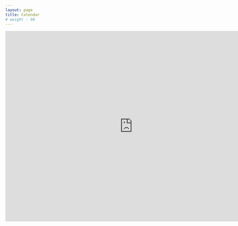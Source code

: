 ```yaml
---
layout: page
title: Calendar
# weight : 98
---
```


<iframe src="https://calendar.google.com/calendar/embed?height=600&amp;wkst=1&amp;bgcolor=%23FFFFFF&amp;src=dcheny%40gmail.com&amp;color=%23691426&amp;src=dan%40landeranalytics.com&amp;color=%235F6B02&amp;src=bisvfej0vvhbaj0ov5dudgo07c%40group.calendar.google.com&amp;color=%232F6309&amp;src=ic23605qi7um04k66b10q3r6ao%40group.calendar.google.com&amp;color=%232952A3&amp;ctz=America%2FNew_York" style="border-width:0" width="800" height="600" frameborder="0" scrolling="no"></iframe>
